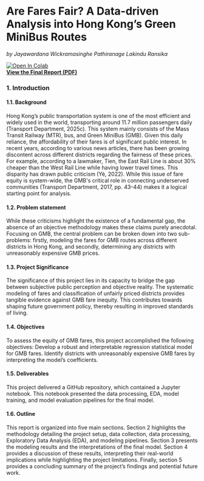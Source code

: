 # **Are Fares Fair? A Data-driven Analysis into Hong Kong’s Green MiniBus Routes**
*by Jayawardana Wickramasinghe Pathiranage Lakindu Ransika*

[![Open In Colab](https://colab.research.google.com/assets/colab-badge.svg)](https://colab.research.google.com/drive/18SJR4TlD-ZAhR5lGIuGKj6xLXNxfaeir?usp=sharing)<br>
**[View the Final Report (PDF)](https://github.com/Lakindu2003/hk-gmb-fare-equity/blob/main/capstone_final_report.pdf)**

### 1. Introduction
#### 1.1. Background
Hong Kong’s public transportation system is one of the most efficient and widely used in the world, transporting around 11.7 million passengers daily (Transport Department, 2025c). This system mainly consists of the Mass Transit Railway (MTR), bus, and Green MiniBus (GMB). Given this daily reliance, the affordability of their fares is of significant public interest. In recent years, according to various news articles, there has been growing discontent across different districts regarding the fairness of these prices. For example, according to a lawmaker, Tien, the East Rail Line is about 30% cheaper than the West Rail Line while having lower travel times. This disparity has drawn public criticism (Yè, 2022). While this issue of fare equity is system-wide, the GMB's critical role in connecting underserved communities (Transport Department, 2017, pp. 43–44) makes it a logical starting point for analysis. 
#### 1.2. Problem statement
While these criticisms highlight the existence of a fundamental gap, the absence of an objective methodology makes these claims purely anecdotal. Focusing on GMB, the central problem can be broken down into two sub-problems: firstly, modeling the fares for GMB routes across different districts in Hong Kong, and secondly, determining any districts with unreasonably expensive GMB prices.
#### 1.3. Project Significance
The significance of this project lies in its capacity to bridge the gap between subjective public perception and objective reality. The systematic modeling of fares and classification of unfairly priced districts provides tangible evidence against GMB fare inequity. This contributes towards shaping future government policy, thereby resulting in improved standards of living.



#### 1.4. Objectives
To assess the equity of GMB fares, this project accomplished the following objectives:
Develop a robust and interpretable regression statistical model for GMB fares.
Identify districts with unreasonably expensive GMB fares by interpreting the model’s coefficients.
#### 1.5. Deliverables
This project delivered a GitHub repository, which contained a Jupyter notebook. This notebook presented the data processing, EDA, model training, and model evaluation pipelines for the final model.
#### 1.6. Outline
This report is organized into five main sections. Section 2 highlights the methodology detailing the project setup, data collection, data processing, Exploratory Data Analysis (EDA), and modeling pipelines. Section 3 presents the modeling results and the interpretations of the final model. Section 4 provides a discussion of these results, interpreting their real-world implications while highlighting the project limitations. Finally, section 5 provides a concluding summary of the project’s findings and potential future work.
